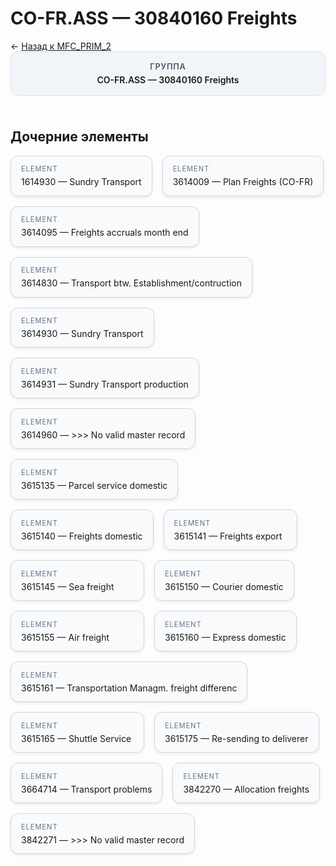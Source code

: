 # CO-FR.ASS — 30840160 Freights
<p class="cc-breadcrumb">← <a href='../../level_01/MFC_PRIM_2/'>Назад к MFC_PRIM_2</a></p>
<style>
.cc-container { display: flex; flex-direction: column; gap: 1.5rem; }
.cc-breadcrumb { margin: 0; }
.cc-parent { padding: 1rem 1.25rem; border-radius: 12px; background: #f1f5f9; border: 1px solid #d8dee9; text-align: center; font-weight: 600; }
.cc-parent .cc-tag { font-size: 0.8rem; text-transform: uppercase; color: #475569; letter-spacing: 0.06em; }
.cc-children { display: flex; flex-wrap: wrap; gap: 1rem; }
.cc-tile { display: block; min-width: 180px; padding: 0.85rem 1rem; border-radius: 12px; border: 1px solid #d1d5db; background: #ffffff; box-shadow: 0 2px 4px rgba(15, 23, 42, 0.08); transition: transform 0.1s ease, box-shadow 0.1s ease; color: inherit; text-decoration: none; }
.cc-tile:hover { transform: translateY(-2px); box-shadow: 0 6px 12px rgba(15, 23, 42, 0.15); }
.cc-tile-leaf { background: #f8fafc; }
.cc-tag { font-size: 0.7rem; color: #64748b; text-transform: uppercase; letter-spacing: 0.08em; margin-bottom: 0.3rem; }
</style>
<div class='cc-container'>
  <div class='cc-parent'>
    <div class='cc-tag'>Группа</div>
    <div>CO-FR.ASS — 30840160 Freights</div>
  </div>
  <div>
    <h2>Дочерние элементы</h2>
<div class='cc-children'><div class='cc-tile cc-tile-leaf'><div class='cc-tag'>ELEMENT</div><div>1614930 — Sundry Transport</div></div><div class='cc-tile cc-tile-leaf'><div class='cc-tag'>ELEMENT</div><div>3614009 — Plan Freights (CO-FR)</div></div><div class='cc-tile cc-tile-leaf'><div class='cc-tag'>ELEMENT</div><div>3614095 — Freights accruals month end</div></div><div class='cc-tile cc-tile-leaf'><div class='cc-tag'>ELEMENT</div><div>3614830 — Transport btw. Establishment/contruction</div></div><div class='cc-tile cc-tile-leaf'><div class='cc-tag'>ELEMENT</div><div>3614930 — Sundry Transport</div></div><div class='cc-tile cc-tile-leaf'><div class='cc-tag'>ELEMENT</div><div>3614931 — Sundry Transport production</div></div><div class='cc-tile cc-tile-leaf'><div class='cc-tag'>ELEMENT</div><div>3614960 — &gt;&gt;&gt; No valid master record</div></div><div class='cc-tile cc-tile-leaf'><div class='cc-tag'>ELEMENT</div><div>3615135 — Parcel service domestic</div></div><div class='cc-tile cc-tile-leaf'><div class='cc-tag'>ELEMENT</div><div>3615140 — Freights domestic</div></div><div class='cc-tile cc-tile-leaf'><div class='cc-tag'>ELEMENT</div><div>3615141 — Freights export</div></div><div class='cc-tile cc-tile-leaf'><div class='cc-tag'>ELEMENT</div><div>3615145 — Sea freight</div></div><div class='cc-tile cc-tile-leaf'><div class='cc-tag'>ELEMENT</div><div>3615150 — Courier domestic</div></div><div class='cc-tile cc-tile-leaf'><div class='cc-tag'>ELEMENT</div><div>3615155 — Air freight</div></div><div class='cc-tile cc-tile-leaf'><div class='cc-tag'>ELEMENT</div><div>3615160 — Express domestic</div></div><div class='cc-tile cc-tile-leaf'><div class='cc-tag'>ELEMENT</div><div>3615161 — Transportation Managm. freight differenc</div></div><div class='cc-tile cc-tile-leaf'><div class='cc-tag'>ELEMENT</div><div>3615165 — Shuttle Service</div></div><div class='cc-tile cc-tile-leaf'><div class='cc-tag'>ELEMENT</div><div>3615175 — Re-sending to deliverer</div></div><div class='cc-tile cc-tile-leaf'><div class='cc-tag'>ELEMENT</div><div>3664714 — Transport problems</div></div><div class='cc-tile cc-tile-leaf'><div class='cc-tag'>ELEMENT</div><div>3842270 — Allocation freights</div></div><div class='cc-tile cc-tile-leaf'><div class='cc-tag'>ELEMENT</div><div>3842271 — &gt;&gt;&gt; No valid master record</div></div></div>
  </div>
</div>
